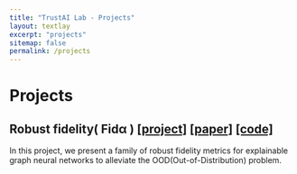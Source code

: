 ```yaml
---
title: "TrustAI Lab - Projects"
layout: textlay
excerpt: "projects"
sitemap: false
permalink: /projects
---
```

# Projects

## Robust fidelity( Fidα ) [[project]](https://trustai4s-lab.github.io/fidelity.html) [[paper]](https://openreview.net/pdf?id=up6hr4hIQH) [[code]](https://github.com/AslanDing/Fidelity) 
In this project, we present a family of robust fidelity metrics for explainable graph neural networks to  alleviate the OOD(Out-of-Distribution) problem.

